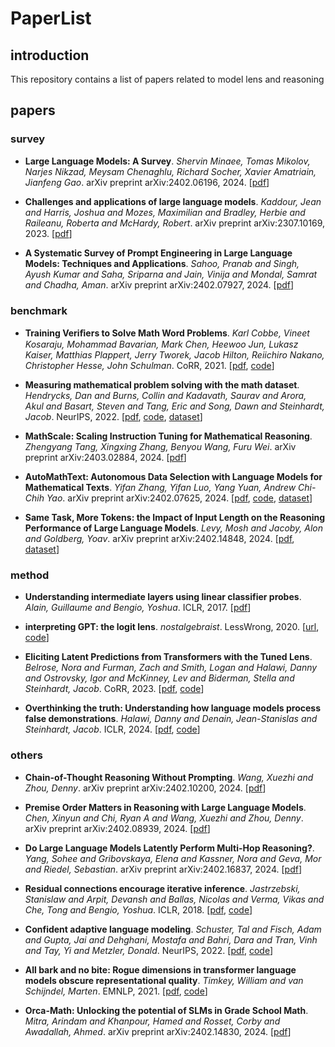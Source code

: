 # PaperList

## introduction
This repository contains a list of papers related to model lens and reasoning

## papers
### survey
- **Large Language Models: A Survey**. *Shervin Minaee, Tomas Mikolov, Narjes Nikzad, Meysam Chenaghlu, Richard Socher, Xavier Amatriain, Jianfeng Gao*. arXiv preprint arXiv:2402.06196, 2024. [[pdf](https://arxiv.org/pdf/2402.06196.pdf)]

- **Challenges and applications of large language models**. *Kaddour, Jean and Harris, Joshua and Mozes, Maximilian and Bradley, Herbie and Raileanu, Roberta and McHardy, Robert*. arXiv preprint arXiv:2307.10169, 2023. [[pdf](https://arxiv.org/pdf/2307.10169.pdf)]

- **A Systematic Survey of Prompt Engineering in Large Language Models: Techniques and Applications**. *Sahoo, Pranab and Singh, Ayush Kumar and Saha, Sriparna and Jain, Vinija and Mondal, Samrat and Chadha, Aman*. arXiv preprint arXiv:2402.07927, 2024. [[pdf](https://arxiv.org/abs/2402.07927)]

### benchmark
- **Training Veriﬁers to Solve Math Word Problems**. *Karl Cobbe, Vineet Kosaraju, Mohammad Bavarian, Mark Chen, Heewoo Jun, Lukasz Kaiser, Matthias Plappert, Jerry Tworek, Jacob Hilton, Reiichiro Nakano, Christopher Hesse, John Schulman*. CoRR, 2021. [[pdf](https://arxiv.org/pdf/2110.14168.pdf?curius=520), [code](https://github.com/openai/grade-school-math)]

- **Measuring mathematical problem solving with the math dataset**. *Hendrycks, Dan and Burns, Collin and Kadavath, Saurav and Arora, Akul and Basart, Steven and Tang, Eric and Song, Dawn and Steinhardt, Jacob*. NeurIPS, 2022. [[pdf](https://arxiv.org/pdf/2103.03874.pdf), [code](https://github.com/hendrycks/math), [dataset](https://github.com/hendrycks/math)]

- **MathScale: Scaling Instruction Tuning for Mathematical Reasoning**. *Zhengyang Tang, Xingxing Zhang, Benyou Wang, Furu Wei*. arXiv preprint arXiv:2403.02884, 2024. [[pdf](https://arxiv.org/pdf/2403.02884.pdf)]

- **AutoMathText: Autonomous Data Selection with Language Models for Mathematical Texts**. *Yifan Zhang, Yifan Luo, Yang Yuan, Andrew Chi-Chih Yao*. arXiv preprint arXiv:2402.07625, 2024. [[pdf](https://arxiv.org/pdf/2402.07625.pdf), [code](https://github.com/yifanzhang-pro/AutoMathText), [dataset](https://huggingface.co/datasets/math-ai/AutoMathText)]

- **Same Task, More Tokens: the Impact of Input Length on the Reasoning Performance of Large Language Models**. *Levy, Mosh and Jacoby, Alon and Goldberg, Yoav*. arXiv preprint arXiv:2402.14848, 2024. [[pdf](https://arxiv.org/pdf/2402.14848.pdf), [dataset](https://github.com/alonj/Same-Task-More-Tokens)]

### method
- **Understanding intermediate layers using linear classifier probes**. *Alain, Guillaume and Bengio, Yoshua*. ICLR, 2017. [[pdf](https://arxiv.org/pdf/1610.01644.pdf)]

- **interpreting GPT: the logit lens**. *nostalgebraist*. LessWrong, 2020. [[url](https://www.lesswrong.com/posts/AcKRB8wDpdaN6v6ru/interpreting-gpt-the-logit-lens), [code](https://colab.research.google.com/drive/1MjdfK2srcerLrAJDRaJQKO0sUiZ-hQtA?usp=sharing)]

- **Eliciting Latent Predictions from Transformers with the Tuned Lens**. *Belrose, Nora and Furman, Zach and Smith, Logan and Halawi, Danny and Ostrovsky, Igor and McKinney, Lev and Biderman, Stella and Steinhardt, Jacob*. CoRR, 2023. [[pdf](https://arxiv.org/pdf/2303.08112.pdf), [code](https://github.com/AlignmentResearch/tuned-lens)]

- **Overthinking the truth: Understanding how language models process false demonstrations**. *Halawi, Danny and Denain, Jean-Stanislas and Steinhardt, Jacob*. ICLR, 2024. [[pdf](https://arxiv.org/pdf/2307.09476.pdf), [code](https://github.com/dannyallover/overthinking_the_truth)]

### others
- **Chain-of-Thought Reasoning Without Prompting**. *Wang, Xuezhi and Zhou, Denny*. arXiv preprint arXiv:2402.10200, 2024. [[pdf](https://arxiv.org/pdf/2402.10200.pdf)]

- **Premise Order Matters in Reasoning with Large Language Models**. *Chen, Xinyun and Chi, Ryan A and Wang, Xuezhi and Zhou, Denny*. arXiv preprint arXiv:2402.08939, 2024. [[pdf](https://arxiv.org/pdf/2402.08939.pdf)]

- **Do Large Language Models Latently Perform Multi-Hop Reasoning?**. *Yang, Sohee and Gribovskaya, Elena and Kassner, Nora and Geva, Mor and Riedel, Sebastian*. arXiv preprint arXiv:2402.16837, 2024. [[pdf](https://arxiv.org/pdf/2402.16837v1.pdf)]

- **Residual connections encourage iterative inference**. *Jastrzebski, Stanislaw and Arpit, Devansh and Ballas, Nicolas and Verma, Vikas and Che, Tong and Bengio, Yoshua*. ICLR, 2018. [[pdf](https://arxiv.org/pdf/1710.04773.pdf), [code](https://github.com/AlignmentResearch/tuned-lens)]

- **Confident adaptive language modeling**. *Schuster, Tal and Fisch, Adam and Gupta, Jai and Dehghani, Mostafa and Bahri, Dara and Tran, Vinh and Tay, Yi and Metzler, Donald*. NeurIPS, 2022. [[pdf](https://proceedings.neurips.cc/paper_files/paper/2022/file/6fac9e316a4ae75ea244ddcef1982c71-Paper-Conference.pdf), [code](https://github.com/AlignmentResearch/tuned-lens)]

- **All bark and no bite: Rogue dimensions in transformer language models obscure representational quality**. *Timkey, William and van Schijndel, Marten*. EMNLP, 2021. [[pdf](https://arxiv.org/pdf/2109.04404.pdf), [code](https://github.com/wtimkey/rogue-dimensions)]

- **Orca-Math: Unlocking the potential of SLMs in Grade School Math**. *Mitra, Arindam and Khanpour, Hamed and Rosset, Corby and Awadallah, Ahmed*. arXiv preprint arXiv:2402.14830, 2024. [[pdf](https://arxiv.org/pdf/2402.14830.pdf)]